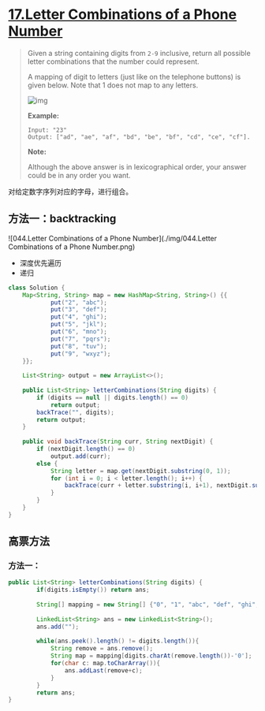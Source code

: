 # [17.Letter Combinations of a Phone Number][1]

> Given a string containing digits from `2-9` inclusive, return all possible letter combinations that the number could represent.
>
> A mapping of digit to letters (just like on the telephone buttons) is given below. Note that 1 does not map to any letters.
>
> ![img](http://upload.wikimedia.org/wikipedia/commons/thumb/7/73/Telephone-keypad2.svg/200px-Telephone-keypad2.svg.png)
>
> **Example:**
>
> ```
> Input: "23"
> Output: ["ad", "ae", "af", "bd", "be", "bf", "cd", "ce", "cf"].
> ```
>
> **Note:**
>
> Although the above answer is in lexicographical order, your answer could be in any order you want.



对给定数字序列对应的字母，进行组合。



## 方法一：backtracking

![044.Letter Combinations of a Phone Number](./img/044.Letter Combinations of a Phone Number.png)

* 深度优先遍历
* 递归



```java
class Solution {
    Map<String, String> map = new HashMap<String, String>() {{
            put("2", "abc");
            put("3", "def");
            put("4", "ghi");
            put("5", "jkl");
            put("6", "mno");
            put("7", "pqrs");
            put("8", "tuv");
            put("9", "wxyz");
    }};
    
    List<String> output = new ArrayList<>();
    
    public List<String> letterCombinations(String digits) {
        if (digits == null || digits.length() == 0)
            return output;
        backTrace("", digits);
        return output;
    }
    
    public void backTrace(String curr, String nextDigit) {
        if (nextDigit.length() == 0)
            output.add(curr);
        else {
            String letter = map.get(nextDigit.substring(0, 1));
            for (int i = 0; i < letter.length(); i++) {
                backTrace(curr + letter.substring(i, i+1), nextDigit.substring(1, nextDigit.length()));
            }
        }
    }
}
```





## 高票方法

### 方法一：

```java
public List<String> letterCombinations(String digits) {
		if(digits.isEmpty()) return ans;
    
		String[] mapping = new String[] {"0", "1", "abc", "def", "ghi", "jkl", "mno", "pqrs", "tuv", "wxyz"};
    
    	LinkedList<String> ans = new LinkedList<String>();
		ans.add("");
    
		while(ans.peek().length() != digits.length()){
			String remove = ans.remove();
			String map = mapping[digits.charAt(remove.length())-'0'];
			for(char c: map.toCharArray()){
				ans.addLast(remove+c);
			}
		}
		return ans;
}
```







[1]: https://leetcode.com/problems/letter-combinations-of-a-phone-number/